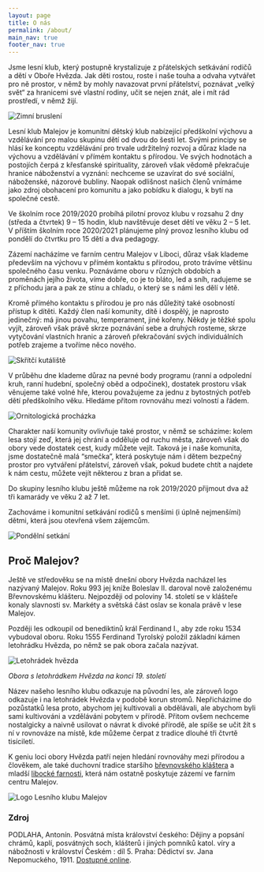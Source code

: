 ```yaml
---
layout: page
title: O nás
permalink: /about/
main_nav: true
footer_nav: true
---
```


Jsme lesní klub, který postupně krystalizuje z přátelských setkávání rodičů a dětí v Oboře Hvězda. Jak děti rostou, roste i naše touha a odvaha vytvářet pro ně prostor, v němž by mohly navazovat první přátelství, poznávat „velký svět“ za hranicemi své vlastní rodiny, učit se nejen znát, ale i mít rád prostředí, v němž žijí.

![Zimní bruslení](/assets/article_images/zimni_brusleni.jpg)

Lesní klub Malejov je komunitní dětský klub nabízející předškolní výchovu a vzdělávání pro malou skupinu dětí od dvou do šesti let. Svými principy se hlásí ke konceptu vzdělávání pro trvale udržitelný rozvoj a důraz klade na výchovu a vzdělávání v přímém kontaktu s přírodou. Ve svých hodnotách a postojích čerpá z křesťanské spirituality, zároveň však vědomě překračuje hranice náboženství a vyznání: nechceme se uzavírat do své sociální, náboženské, názorové bubliny. Naopak odlišnost našich členů vnímáme jako zdroj obohacení pro komunitu a jako pobídku k dialogu, k bytí na společné cestě.

Ve školním roce 2019/2020 probíhá pilotní provoz klubu v rozsahu 2 dny (středa a čtvrtek) 9 – 15 hodin, klub navštěvuje deset dětí ve věku 2 – 5 let. V příštím školním roce 2020/2021 plánujeme plný provoz lesního klubu od pondělí do čtvrtku pro 15 dětí a dva pedagogy. 

Zázemí nacházíme ve farním centru Malejov v Liboci, důraz však klademe především na výchovu v přímém kontaktu s přírodou, proto trávíme většinu společného času venku. Poznáváme oboru v různých obdobích a proměnách jejího života, víme dobře, co je to bláto, led a sníh, radujeme se z příchodu jara a pak ze stínu a chladu, o který se s námi les dělí v létě.

Kromě přímého kontaktu s přírodou je pro nás důležitý také osobností přístup k dítěti. Každý člen naší komunity, dítě i dospělý, je naprosto jedinečný: má jinou povahu, temperament, jiné kořeny. Někdy je těžké spolu vyjít, zároveň však právě skrze poznávání sebe a druhých rosteme, skrze vytyčování vlastních hranic a zároveň překračování svých individuálních potřeb zrajeme a tvoříme něco nového.

![Skřítčí kutáliště](/assets/article_images/skritci_kutaliste.jpg)

V průběhu dne klademe důraz na pevné body programu (ranní a odpolední kruh, ranní hudební, společný oběd a odpočinek), dostatek prostoru však věnujeme také volné hře, kterou považujeme za jednu z bytostných potřeb dětí předškolního věku. Hledáme přitom rovnováhu mezi volností a řádem.

![Ornitologická procházka](/assets/article_images/ornitologicka_prochazka.jpg)

Charakter naší komunity ovlivňuje také prostor, v němž se scházíme: kolem lesa stojí zeď, která jej chrání a odděluje od ruchu města, zároveň však do obory vede dostatek cest, kudy můžete vejít. Taková je i naše komunita, jsme dostatečně malá “smečka”, která poskytuje nám i dětem bezpečný prostor pro vytváření přátelství, zároveň však, pokud budete chtít a najdete k nám cestu, můžete vejít některou z bran a přidat se.

Do skupiny lesního klubu ještě můžeme na rok 2019/2020 přijmout dva až tři kamarády ve věku 2 až 7 let.

Zachováme i komunitní setkávání rodičů s menšími (i úplně nejmenšími) dětmi, která jsou otevřená všem zájemcům.

![Pondělní setkání](/assets/article_images/pondelni_setkani.jpg)


Proč Malejov?
-------------

Ještě ve středověku se na místě dnešní obory Hvězda nacházel les nazývaný Malejov. Roku 993 jej kníže Boleslav II. daroval nově založenému Břevnovskému klášteru. Nejpozději od poloviny 14. století se v klášteře konaly slavnosti sv. Markéty a světská část oslav se konala právě v lese Malejov.

Později les odkoupil od benediktinů král Ferdinand I., aby zde roku 1534 vybudoval oboru. Roku 1555 Ferdinand Tyrolský položil základní kámen letohrádku Hvězda, po němž se pak obora začala nazývat.

![Letohrádek hvězda](/assets/article_images/hvezda_letohradek.jpg)

*Obora s letohrádkem Hvězda na konci 19. století*

Název našeho lesního klubu odkazuje na původní les, ale zároveň logo odkazuje i na letohrádek Hvězda v podobě korun stromů. Nepřicházíme do pozůstatků lesa proto, abychom jej kultivovali a obdělávali, ale abychom byli sami kultivováni a vzděláváni pobytem v přírodě. Přitom ovšem nechceme nostalgicky a naivně usilovat o návrat k divoké přírodě, ale spíše se učit žít s ní v rovnováze na místě, kde můžeme čerpat z tradice dlouhé tři čtvrtě tisíciletí.

K geniu loci obory Hvězda patří nejen hledání rovnováhy mezi přírodou a člověkem, ale také duchovní tradice staršího [břevnovského kláštera][brevnov] a mladší [libocké farnosti][farnost], která nám ostatně poskytuje zázemí ve farním centru Malejov.

![Logo Lesního klubu Malejov](/assets/article_images/logo.png)


### Zdroj

PODLAHA, Antonín. Posvátná místa království českého: Dějiny a popsání chrámů, kaplí, posvátných soch, klášterů i jiných pomníků katol. víry a nábožnosti v království Českém : díl 5. Praha: Dědictví sv. Jana Nepomuckého, 1911. [Dostupné online][posvatna-mista].


[brevnov]: https://www.brevnov.cz/cs/
[farnost]: http://www.rkfliboc.cz/
[posvatna-mista]: http://www.digitalniknihovna.cz/mlp/view/uuid:4327b100-57fd-11dd-bb4b-000d606f5dc6
